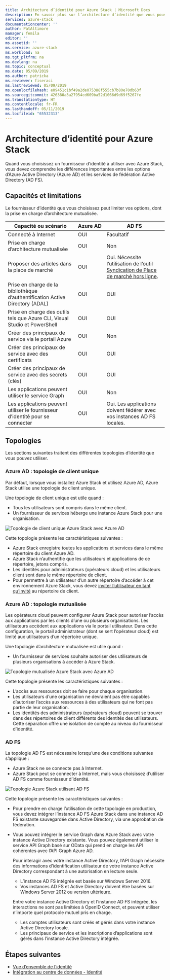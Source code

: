 ```yaml
---
title: Architecture d’identité pour Azure Stack | Microsoft Docs
description: En savoir plus sur l’architecture d’identité que vous pouvez utiliser avec Azure Stack.
services: azure-stack
documentationcenter: ''
author: PatAltimore
manager: femila
editor: ''
ms.assetid: ''
ms.service: azure-stack
ms.workload: na
ms.tgt_pltfrm: na
ms.devlang: na
ms.topic: conceptual
ms.date: 05/09/2019
ms.author: patricka
ms.reviewer: fiseraci
ms.lastreviewed: 05/09/2019
ms.openlocfilehash: e09451c1bf49a2de075388f555cb7b80e70db63f
ms.sourcegitcommit: 426380a3a27954cd609ba52d1066d9d69f5267fe
ms.translationtype: HT
ms.contentlocale: fr-FR
ms.lasthandoff: 05/11/2019
ms.locfileid: "65532313"
---
```

# <a name="identity-architecture-for-azure-stack"></a>Architecture d’identité pour Azure Stack

Quand vous choisissez un fournisseur d’identité à utiliser avec Azure Stack, vous devez comprendre les différences importantes entre les options d’Azure Active Directory (Azure AD) et les services de fédération Active Directory (AD FS).

## <a name="capabilities-and-limitations"></a>Capacités et limitations 
Le fournisseur d’identité que vous choisissez peut limiter vos options, dont la prise en charge d’architecture mutualisée. 

  

|Capacité ou scénario        |Azure AD  |AD FS  |
|------------------------------|----------|-------|
|Connecté à Internet     |OUI       |Facultatif|
|Prise en charge d’architecture mutualisée     |OUI       |Non       |
|Proposer des articles dans la place de marché |OUI       |Oui. Nécessite l’utilisation de l’outil [Syndication de Place de marché hors ligne](azure-stack-download-azure-marketplace-item.md#disconnected-or-a-partially-connected-scenario).|
|Prise en charge de la bibliothèque d’authentification Active Directory (ADAL) |OUI |OUI|
|Prise en charge des outils tels que Azure CLI, Visual Studio et PowerShell  |OUI |OUI|
|Créer des principaux de service via le portail Azure     |OUI |Non |
|Créer des principaux de service avec des certificats      |OUI |OUI|
|Créer des principaux de service avec des secrets (clés)    |OUI |OUI|
|Les applications peuvent utiliser le service Graph           |OUI |Non |
|Les applications peuvent utiliser le fournisseur d’identité pour se connecter |OUI |Oui. Les applications doivent fédérer avec vos instances AD FS locales. |

## <a name="topologies"></a>Topologies
Les sections suivantes traitent des différentes topologies d’identité que vous pouvez utiliser.

### <a name="azure-ad-single-tenant-topology"></a>Azure AD : topologie de client unique 
Par défaut, lorsque vous installez Azure Stack et utilisez Azure AD, Azure Stack utilise une topologie de client unique. 

Une topologie de client unique est utile quand :
- Tous les utilisateurs sont compris dans le même client.
- Un fournisseur de services héberge une instance Azure Stack pour une organisation. 

![Topologie de client unique Azure Stack avec Azure AD](media/azure-stack-identity-architecture/single-tenant.png)

Cette topologie présente les caractéristiques suivantes :
- Azure Stack enregistre toutes les applications et services dans le même répertoire du client Azure AD. 
- Azure Stack n’authentifie que les utilisateurs et applications de ce répertoire, jetons compris. 
- Les identités pour administrateurs (opérateurs cloud) et les utilisateurs client sont dans le même répertoire de client. 
- Pour permettre à un utilisateur d’un autre répertoire d’accéder à cet environnement Azure Stack, vous devez [inviter l’utilisateur en tant qu’invité](azure-stack-identity-overview.md#guest-users) au répertoire de client. 

### <a name="azure-ad-multi-tenant-topology"></a>Azure AD : topologie mutualisée
Les opérateurs cloud peuvent configurer Azure Stack pour autoriser l’accès aux applications par les clients d’une ou plusieurs organisations. Les utilisateurs accèdent aux applications via le portail utilisateur. Dans cette configuration, le portail administrateur (dont se sert l’opérateur cloud) est limité aux utilisateurs d’un répertoire unique. 

Une topologie d’architecture mutualisée est utile quand :
- Un fournisseur de services souhaite autoriser des utilisateurs de plusieurs organisations à accéder à Azure Stack.

![Topologie mutualisée Azure Stack avec Azure AD](media/azure-stack-identity-architecture/multi-tenant.png)

Cette topologie présente les caractéristiques suivantes :
- L’accès aux ressources doit se faire pour chaque organisation. 
- Les utilisateurs d’une organisation ne devraient pas être capables d’autoriser l’accès aux ressources à des utilisateurs qui ne font pas partie de leur organisation. 
- Les identités des administrateurs (opérateurs cloud) peuvent se trouver dans des répertoires de client différents des identités des utilisateurs. Cette séparation offre une isolation de compte au niveau du fournisseur d’identité. 
 
### <a name="ad-fs"></a>AD FS  
La topologie AD FS est nécessaire lorsqu’une des conditions suivantes s’applique :
- Azure Stack ne se connecte pas à Internet.
- Azure Stack peut se connecter à Internet, mais vous choisissez d’utiliser AD FS comme fournisseur d’identité.
  
![Topologie Azure Stack utilisant AD FS](media/azure-stack-identity-architecture/adfs.png)

Cette topologie présente les caractéristiques suivantes :
- Pour prendre en charge l’utilisation de cette topologie en production, vous devez intégrer l’instance AD FS Azure Stack dans une instance AD FS existante sauvegardée dans Active Directory, via une approbation de fédération. 
- Vous pouvez intégrer le service Graph dans Azure Stack avec votre instance Active Directory existante. Vous pouvez également utiliser le service API Graph basé sur OData qui prend en charge les API cohérentes avec l’API Graph Azure AD. 

  Pour interagir avec votre instance Active Directory, l’API Graph nécessite des informations d’identification utilisateur de votre instance Active Directory correspondant à une autorisation en lecture seule. 
  - L’instance AD FS intégrée est basée sur Windows Server 2016. 
  - Vos instances AD FS et Active Directory doivent être basées sur Windows Server 2012 ou version ultérieure. 
  
  Entre votre instance Active Directory et l’instance AD FS intégrée, les interactions ne sont pas limitées à OpenID Connect, et peuvent utiliser n’importe quel protocole mutuel pris en charge. 
  - Les comptes utilisateurs sont créés et gérés dans votre instance Active Directory locale.
  - Les principaux de service et les inscriptions d’applications sont gérés dans l’instance Active Directory intégrée.



## <a name="next-steps"></a>Étapes suivantes
- [Vue d’ensemble de l’identité](azure-stack-identity-overview.md)   
- [Intégration au centre de données - Identité](azure-stack-integrate-identity.md)
